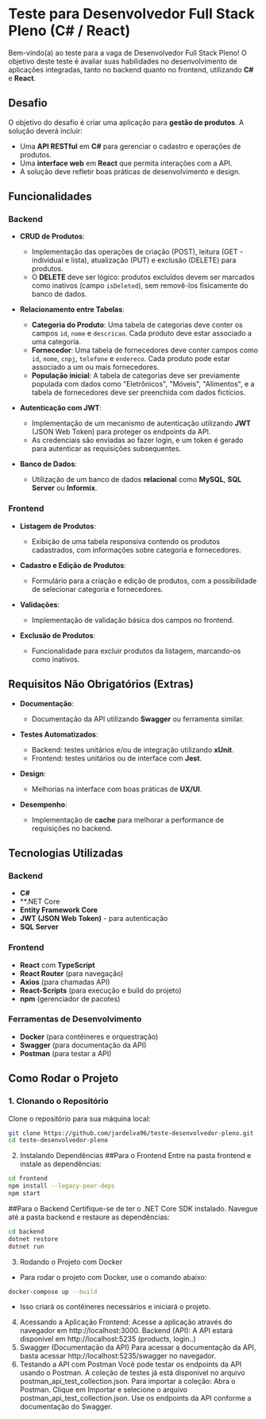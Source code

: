 # Teste para Desenvolvedor Full Stack Pleno (C# / React)

Bem-vindo(a) ao teste para a vaga de Desenvolvedor Full Stack Pleno! O objetivo deste teste é avaliar suas habilidades no desenvolvimento de aplicações integradas, tanto no backend quanto no frontend, utilizando **C#** e **React**.

## Desafio

O objetivo do desafio é criar uma aplicação para **gestão de produtos**. A solução deverá incluir:

- Uma **API RESTful** em **C#** para gerenciar o cadastro e operações de produtos.
- Uma **interface web** em **React** que permita interações com a API.
- A solução deve refletir boas práticas de desenvolvimento e design.

## Funcionalidades

### Backend

- **CRUD de Produtos**:
  - Implementação das operações de criação (POST), leitura (GET - individual e lista), atualização (PUT) e exclusão (DELETE) para produtos.
  - O **DELETE** deve ser lógico: produtos excluídos devem ser marcados como inativos (campo `isDeleted`), sem removê-los fisicamente do banco de dados.
  
- **Relacionamento entre Tabelas**:
  - **Categoria do Produto**: Uma tabela de categorias deve conter os campos `id`, `nome` e `descricao`. Cada produto deve estar associado a uma categoria.
  - **Fornecedor**: Uma tabela de fornecedores deve conter campos como `id`, `nome`, `cnpj`, `telefone` e `endereco`. Cada produto pode estar associado a um ou mais fornecedores.
  - **População inicial**: A tabela de categorias deve ser previamente populada com dados como "Eletrônicos", "Móveis", "Alimentos", e a tabela de fornecedores deve ser preenchida com dados fictícios.

- **Autenticação com JWT**:
  - Implementação de um mecanismo de autenticação utilizando **JWT** (JSON Web Token) para proteger os endpoints da API.
  - As credenciais são enviadas ao fazer login, e um token é gerado para autenticar as requisições subsequentes.

- **Banco de Dados**:
  - Utilização de um banco de dados **relacional** como **MySQL**, **SQL Server** ou **Informix**.

### Frontend

- **Listagem de Produtos**:
  - Exibição de uma tabela responsiva contendo os produtos cadastrados, com informações sobre categoria e fornecedores.

- **Cadastro e Edição de Produtos**:
  - Formulário para a criação e edição de produtos, com a possibilidade de selecionar categoria e fornecedores.

- **Validações**:
  - Implementação de validação básica dos campos no frontend.

- **Exclusão de Produtos**:
  - Funcionalidade para excluir produtos da listagem, marcando-os como inativos.

## Requisitos Não Obrigatórios (Extras)

- **Documentação**:
  - Documentação da API utilizando **Swagger** ou ferramenta similar.
  
- **Testes Automatizados**:
  - Backend: testes unitários e/ou de integração utilizando **xUnit**.
  - Frontend: testes unitários ou de interface com **Jest**.
  
- **Design**:
  - Melhorias na interface com boas práticas de **UX/UI**.
  
- **Desempenho**:
  - Implementação de **cache** para melhorar a performance de requisições no backend.

## Tecnologias Utilizadas

### Backend

- **C#**
- **.NET Core
- **Entity Framework Core**
- **JWT (JSON Web Token)** - para autenticação
- **SQL Server**

### Frontend

- **React** com **TypeScript**
- **React Router** (para navegação)
- **Axios** (para chamadas API)
- **React-Scripts** (para execução e build do projeto)
- **npm** (gerenciador de pacotes)

### Ferramentas de Desenvolvimento

- **Docker** (para contêineres e orquestração)
- **Swagger** (para documentação da API)
- **Postman** (para testar a API)

## Como Rodar o Projeto

### 1. Clonando o Repositório
Clone o repositório para sua máquina local:
```bash
git clone https://github.com/jardelva96/teste-desenvolvedor-pleno.git
cd teste-desenvolvedor-pleno
```
2. Instalando Dependências
##Para o Frontend
Entre na pasta frontend e instale as dependências:
```bash
cd frontend
npm install --legacy-peer-deps
npm start
```
##Para o Backend
Certifique-se de ter o .NET Core SDK instalado. Navegue até a pasta backend e restaure as dependências:
```bash
cd backend
dotnet restore
dotnet run
```
3. Rodando o Projeto com Docker
- Para rodar o projeto com Docker, use o comando abaixo:
```bash
docker-compose up --build
```

- Isso criará os contêineres necessários e iniciará o projeto.

4. Acessando a Aplicação
Frontend: Acesse a aplicação através do navegador em http://localhost:3000.
Backend (API): A API estará disponível em http://localhost:5235 (products, login..)
5. Swagger (Documentação da API)
Para acessar a documentação da API, basta acessar http://localhost:5235/swagger no navegador.
6. Testando a API com Postman
Você pode testar os endpoints da API usando o Postman. A coleção de testes já está disponível no arquivo postman_api_test_collection.json. Para importar a coleção:
Abra o Postman.
Clique em Importar e selecione o arquivo postman_api_test_collection.json.
Use os endpoints da API conforme a documentação do Swagger.
